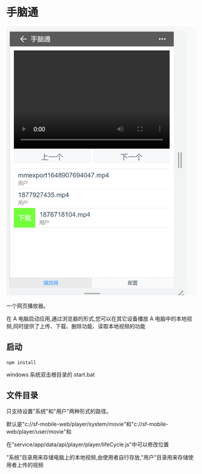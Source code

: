 # 手脑通

![](./preview.png)

一个网页播放器。

在 A 电脑启动应用,通过浏览器的形式,您可以在其它设备播放 A 电脑中的本地视频,同时提供了上传、下载、删除功能、读取本地视频的功能

## 启动

`npm install`

windows 系统双击根目录的 start.bat

## 文件目录

只支持设置"系统"和"用户"两种形式的路径。

默认是"c://sf-mobile-web/player/system/movie"和"c://sf-mobile-web/player/user/movie"和

在"service/app/data/api/player/player/lifeCycle.js"中可以修改位置

"系统"目录用来存储电脑上的本地视频,由使用者自行存放,"用户"目录用来存储使用者上传的视频
